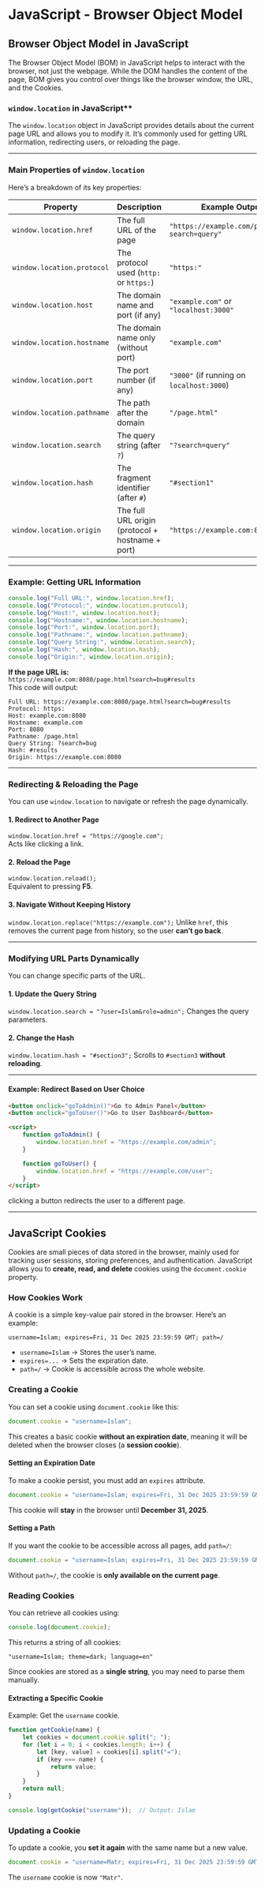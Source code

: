 # JavaScript - Browser Object Model

## Browser Object Model in JavaScript

The Browser Object Model (BOM) in JavaScript helps to interact with the browser, not just the webpage. While the DOM handles the content of the page, BOM gives you control over things like the browser window, the URL, and the Cookies.


###  `window.location` in JavaScript**

The `window.location` object in JavaScript provides details about the current page URL and allows you to modify it. It’s commonly used for getting URL information, redirecting users, or reloading the page.

---

### **Main Properties of `window.location`**

Here’s a breakdown of its key properties:

|Property|Description|Example Output|
|---|---|---|
|`window.location.href`|The full URL of the page|`"https://example.com/page.html?search=query"`|
|`window.location.protocol`|The protocol used (`http:` or `https:`)|`"https:"`|
|`window.location.host`|The domain name and port (if any)|`"example.com"` or `"localhost:3000"`|
|`window.location.hostname`|The domain name only (without port)|`"example.com"`|
|`window.location.port`|The port number (if any)|`"3000"` (if running on `localhost:3000`)|
|`window.location.pathname`|The path after the domain|`"/page.html"`|
|`window.location.search`|The query string (after `?`)|`"?search=query"`|
|`window.location.hash`|The fragment identifier (after `#`)|`"#section1"`|
|`window.location.origin`|The full URL origin (protocol + hostname + port)|`"https://example.com:8080"`|

---

### **Example: Getting URL Information**

```js
console.log("Full URL:", window.location.href);
console.log("Protocol:", window.location.protocol);
console.log("Host:", window.location.host);
console.log("Hostname:", window.location.hostname);
console.log("Port:", window.location.port);
console.log("Pathname:", window.location.pathname);
console.log("Query String:", window.location.search);
console.log("Hash:", window.location.hash);
console.log("Origin:", window.location.origin);

```

**If the page URL is:**  
 `https://example.com:8080/page.html?search=bug#results`  
This code will output:

```
Full URL: https://example.com:8080/page.html?search=bug#results
Protocol: https:
Host: example.com:8080
Hostname: example.com
Port: 8080
Pathname: /page.html
Query String: ?search=bug
Hash: #results
Origin: https://example.com:8080

```

---

### **Redirecting & Reloading the Page**

You can use `window.location` to navigate or refresh the page dynamically.

#### **1. Redirect to Another Page**
`window.location.href = "https://google.com";`  
Acts like clicking a link.

#### **2. Reload the Page**
`window.location.reload();`  
 Equivalent to pressing **F5**.

#### **3. Navigate Without Keeping History**
`window.location.replace("https://example.com");`
Unlike `href`, this removes the current page from history, so the user **can’t go back**.

---

### **Modifying URL Parts Dynamically**

You can change specific parts of the URL.
#### **1. Update the Query String**
`window.location.search = "?user=Islam&role=admin";`
Changes the query parameters.

#### **2. Change the Hash**
`window.location.hash = "#section3";`
 Scrolls to `#section3` **without reloading**.

---

#### **Example: Redirect Based on User Choice**
```html
<button onclick="goToAdmin()">Go to Admin Panel</button>
<button onclick="goToUser()">Go to User Dashboard</button>

<script>
    function goToAdmin() {
        window.location.href = "https://example.com/admin";
    }

    function goToUser() {
        window.location.href = "https://example.com/user";
    }
</script>

```
clicking a button redirects the user to a different page.


---
## JavaScript Cookies

Cookies are small pieces of data stored in the browser, mainly used for tracking user sessions, storing preferences, and authentication. JavaScript allows you to **create, read, and delete** cookies using the `document.cookie` property.

### **How Cookies Work**

A cookie is a simple key-value pair stored in the browser. Here’s an example:
```
username=Islam; expires=Fri, 31 Dec 2025 23:59:59 GMT; path=/
```
- `username=Islam` → Stores the user’s name.
- `expires=...` → Sets the expiration date.
- `path=/` → Cookie is accessible across the whole website.


### **Creating a Cookie**

You can set a cookie using `document.cookie` like this:
```js
document.cookie = "username=Islam";

```

This creates a basic cookie **without an expiration date**, meaning it will be deleted when the browser closes (a **session cookie**).

#### **Setting an Expiration Date**

To make a cookie persist, you must add an `expires` attribute.
```js
document.cookie = "username=Islam; expires=Fri, 31 Dec 2025 23:59:59 GMT";

```
This cookie will **stay** in the browser until **December 31, 2025**.

#### **Setting a Path**

If you want the cookie to be accessible across all pages, add `path=/`:
```js
document.cookie = "username=Islam; expires=Fri, 31 Dec 2025 23:59:59 GMT; path=/";

```
Without `path=/`, the cookie is **only available on the current page**.

### **Reading Cookies**

You can retrieve all cookies using:
```js
console.log(document.cookie);

```
This returns a string of all cookies:
```
"username=Islam; theme=dark; language=en"

```
Since cookies are stored as a **single string**, you may need to parse them manually.

#### **Extracting a Specific Cookie**

Example: Get the `username` cookie.
```js
function getCookie(name) {
    let cookies = document.cookie.split("; ");
    for (let i = 0; i < cookies.length; i++) {
        let [key, value] = cookies[i].split("=");
        if (key === name) {
            return value;
        }
    }
    return null;
}

console.log(getCookie("username"));  // Output: Islam

```


### **Updating a Cookie**

To update a cookie, you **set it again** with the same name but a new value.
```js
document.cookie = "username=Matr; expires=Fri, 31 Dec 2025 23:59:59 GMT; path=/";

```
The `username` cookie is now `"Matr"`.

